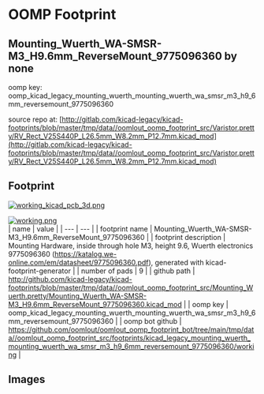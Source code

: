 # OOMP Footprint  
## Mounting_Wuerth_WA-SMSR-M3_H9.6mm_ReverseMount_9775096360  by none  
  
oomp key: oomp_kicad_legacy_mounting_wuerth_mounting_wuerth_wa_smsr_m3_h9_6mm_reversemount_9775096360  
  
source repo at: [http://gitlab.com/kicad-legacy/kicad-footprints/blob/master/tmp/data//oomlout_oomp_footprint_src/Varistor.pretty/RV_Rect_V25S440P_L26.5mm_W8.2mm_P12.7mm.kicad_mod](http://gitlab.com/kicad-legacy/kicad-footprints/blob/master/tmp/data//oomlout_oomp_footprint_src/Varistor.pretty/RV_Rect_V25S440P_L26.5mm_W8.2mm_P12.7mm.kicad_mod)  
## Footprint  
  
[![working_kicad_pcb_3d.png](working_kicad_pcb_3d_600.png)](working_kicad_pcb_3d.png)  
  
[![working.png](working_600.png)](working.png)  
| name | value | 
| --- | --- | 
| footprint name | Mounting_Wuerth_WA-SMSR-M3_H9.6mm_ReverseMount_9775096360 | 
| footprint description | Mounting Hardware, inside through hole M3, height 9.6, Wuerth electronics 9775096360 (https://katalog.we-online.com/em/datasheet/9775096360.pdf), generated with kicad-footprint-generator | 
| number of pads | 9 | 
| github path | http://github.com/kicad-legacy/kicad-footprints/blob/master/tmp/data//oomlout_oomp_footprint_src/Mounting_Wuerth.pretty/Mounting_Wuerth_WA-SMSR-M3_H9.6mm_ReverseMount_9775096360.kicad_mod | 
| oomp key | oomp_kicad_legacy_mounting_wuerth_mounting_wuerth_wa_smsr_m3_h9_6mm_reversemount_9775096360 | 
| oomp bot github | https://github.com/oomlout/oomlout_oomp_footprint_bot/tree/main/tmp/data//oomlout_oomp_footprint_src/footprints/kicad_legacy_mounting_wuerth_mounting_wuerth_wa_smsr_m3_h9_6mm_reversemount_9775096360/working | 
## Images  
